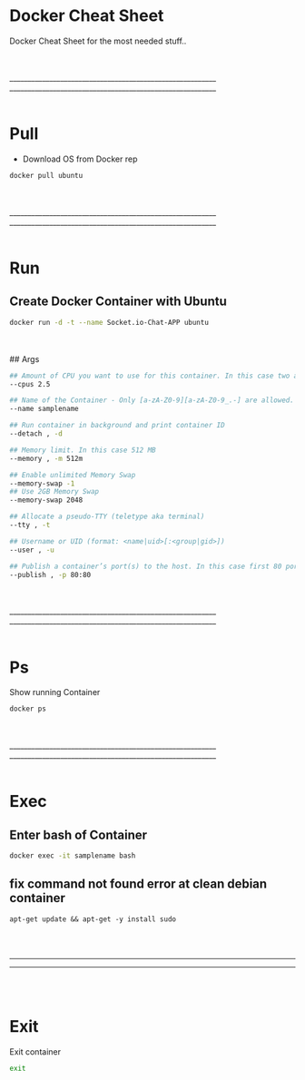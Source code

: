 # Docker Cheat Sheet
Docker Cheat Sheet for the most needed stuff..

<br><br>_________________________________________________________
_________________________________________________________<br><br>


# Pull
- Download OS from Docker rep
```bash
docker pull ubuntu
```

<br><br>_________________________________________________________
_________________________________________________________<br><br>

# Run

## Create Docker Container with Ubuntu
```bash
docker run -d -t --name Socket.io-Chat-APP ubuntu
```

<br><br>## Args
```bash
## Amount of CPU you want to use for this container. In this case two and a half CPU
--cpus 2.5

## Name of the Container - Only [a-zA-Z0-9][a-zA-Z0-9_.-] are allowed.
--name samplename

## Run container in background and print container ID
--detach , -d

## Memory limit. In this case 512 MB
--memory , -m 512m

## Enable unlimited Memory Swap
--memory-swap -1
## Use 2GB Memory Swap
--memory-swap 2048

## Allocate a pseudo-TTY (teletype aka terminal)
--tty , -t

## Username or UID (format: <name|uid>[:<group|gid>])
--user , -u

## Publish a container’s port(s) to the host. In this case first 80 port is from host and second 80 port is from docker container
--publish , -p 80:80
```

<br><br>_________________________________________________________
_________________________________________________________<br><br>


# Ps
Show running Container
```bash
docker ps
```

<br><br>_________________________________________________________
_________________________________________________________<br><br>

# Exec


## Enter bash of Container
```bash
docker exec -it samplename bash
```

## fix command not found error at clean debian container
```
apt-get update && apt-get -y install sudo
```

<br><br>
_________________________________________________________
_________________________________________________________

<br><br>
# Exit
Exit container
```bash
exit
```
